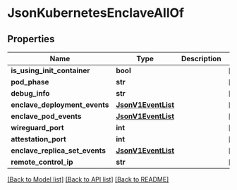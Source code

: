 # JsonKubernetesEnclaveAllOf

## Properties
Name | Type | Description | Notes
------------ | ------------- | ------------- | -------------
**is_using_init_container** | **bool** |  | [optional] 
**pod_phase** | **str** |  | [optional] 
**debug_info** | **str** |  | [optional] 
**enclave_deployment_events** | [**JsonV1EventList**](JsonV1EventList.md) |  | [optional] 
**enclave_pod_events** | [**JsonV1EventList**](JsonV1EventList.md) |  | [optional] 
**wireguard_port** | **int** |  | [optional] 
**attestation_port** | **int** |  | [optional] 
**enclave_replica_set_events** | [**JsonV1EventList**](JsonV1EventList.md) |  | [optional] 
**remote_control_ip** | **str** |  | [optional] 

[[Back to Model list]](../README.md#documentation-for-models) [[Back to API list]](../README.md#documentation-for-api-endpoints) [[Back to README]](../README.md)



